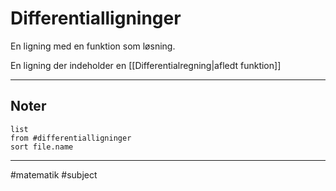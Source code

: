 
# Differentialligninger
En ligning med en funktion som løsning.

En ligning der indeholder en [[Differentialregning|afledt funktion]]

---
## Noter
```dataview
list
from #differentialligninger 
sort file.name
```
---
#matematik #subject

